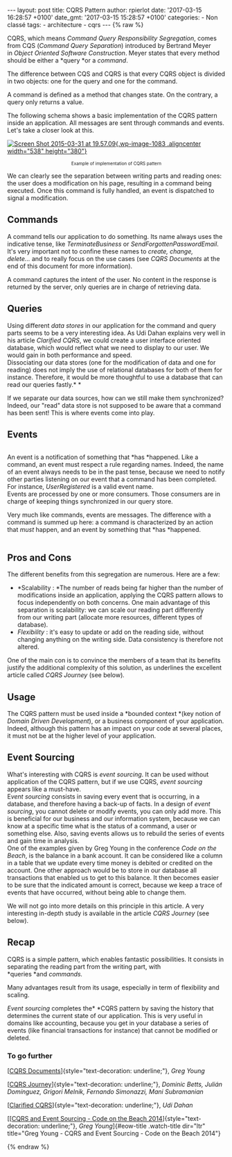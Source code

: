 --- layout: post title: CQRS Pattern author: rpierlot date: '2017-03-15
16:28:57 +0100' date\_gmt: '2017-03-15 15:28:57 +0100' categories: - Non
classé tags: - architecture - cqrs --- {% raw %}

CQRS, which means *Command* *Query Responsibility Segregation*, comes
from CQS (*Command Query Separation*) introduced by Bertrand Meyer
in *Object Oriented Software Construction*. Meyer states that every
method should be either a *query *or a *command*.

The difference between CQS and CQRS is that every CQRS object is divided
in two objects: one for the query and one for the command.

A command is defined as a method that changes state. On the contrary, a
query only returns a value.

The following schema shows a basic implementation of the CQRS pattern
inside an application. All messages are sent through commands and
events. Let's take a closer look at this.

[![Screen Shot 2015-03-31 at
19.57.09](http://blog.eleven-labs.com/wp-content/uploads/2015/03/Screen-Shot-2015-03-31-at-19.57.09-1024x723.png){.wp-image-1083
.aligncenter width="538"
height="380"}](http://blog.eleven-labs.com/wp-content/uploads/2015/03/Screen-Shot-2015-03-31-at-19.57.09.png)

<div style="text-align: center; font-size: 10px;">

Example of implementation of CQRS pattern

</div>

We can clearly see the separation between writing parts and reading
ones: the user does a modification on his page, resulting in a command
being executed. Once this command is fully handled, an event is
dispatched to signal a modification.

Commands
--------

A command tells our application to do something. Its name always uses
the indicative tense,
like *TerminateBusiness* or *SendForgottenPasswordEmail*. It's very
important not to confine these names to *create, change, delete...* and
to really focus on the use cases (see *CQRS Documents* at the end of
this document for more information).

A command captures the intent of the user. No content in the response is
returned by the server, only queries are in charge of retrieving data.

Queries
-------

Using different *data stores* in our application for the command and
query parts seems to be a very interesting idea. As Udi Dahan explains
very well in his article *Clarified CQRS*, we could create a user
interface oriented database, which would reflect what we need to display
to our user. We would gain in both performance and speed.\
Dissociating our data stores (one for the modification of data and one
for reading) does not imply the use of relational databases for both of
them for instance. Therefore, it would be more thoughtful to use a
database that can read our queries fastly.* *

If we separate our data sources, how can we still make them
synchronized? Indeed, our "read" data store is not supposed to be aware
that a command has been sent! This is where events come into play.

Events
------

<div class="page" title="Page 259">

<div class="layoutArea">

<div class="column">

An event is a notification of something that *has *happened. Like a
command, an event must respect a rule regarding names. Indeed, the name
of an event always needs to be in the past tense, because we need to
notify other parties listening on our event that a command has been
completed. For instance, *UserRegistered* is a valid event name.\
Events are processed by one or more consumers. Those consumers are in
charge of keeping things synchronized in our query store.

Very much like commands, events are messages. The difference with a
command is summed up here: a command is characterized by an action that
*must* happen, and an event by something that *has *happened.

</div>

</div>

</div>

Pros and Cons
-------------

The different benefits from this segregation are numerous. Here are a
few:

-   *Scalability : *The number of reads being far higher than the number
    of modifications inside an application, applying the CQRS
    pattern allows to focus independently on both concerns. One main
    advantage of this separation is scalability: we can scale our
    reading part differently from our writing part (allocate more
    resources, different types of database).
-   *Flexibility* : it's easy to update or add on the reading side,
    without changing anything on the writing side. Data consistency is
    therefore not altered.

One of the main con is to convince the members of a team that its
benefits justify the additional complexity of this solution, as
underlines the excellent article called *CQRS Journey* (see below)*.*

Usage
-----

The CQRS pattern must be used inside a *bounded context *(key notion of
*Domain Driven Development*), or a business component of your
application. Indeed, although this pattern has an impact on your code at
several places, it must not be at the higher level of your application.

Event Sourcing
--------------

What's interesting with CQRS is *event sourcing*. It can be used without
application of the CQRS pattern, but if we use CQRS, *event sourcing*
appears like a must-have.\
E*vent sourcing* consists in saving every event that is occurring, in a
database, and therefore having a back-up of facts. In a design of *event
sourcing*, you cannot delete or modify events, you can only add more.
This is beneficial for our business and our information system, because
we can know at a specific time what is the status of a command, a user
or something else. Also, saving events allows us to rebuild the series
of events and gain time in analysis.\
One of the examples given by Greg Young in the conference *Code on the
Beach*, is the balance in a bank account. It can be considered like a
column in a table that we update every time money is debited or
credited on the account. One other approach would be to store in our
database all transactions that enabled us to get to this balance. It
then becomes easier to be sure that the indicated amount is correct,
because we keep a trace of events that have occurred, without being able
to change them.

We will not go into more details on this principle in this article. A
very interesting in-depth study is available in the article *CQRS
Journey* (see below).

Recap
-----

CQRS is a simple pattern, which enables fantastic possibilities. It
consists in separating the reading part from the writing part, with
*queries *and *commands.*

Many advantages result from its usage, especially in term of flexibility
and scaling.

*Event sourcing* completes the* *CQRS pattern by saving the history that
determines the current state of our application. This is very useful in
domains like accounting, because you get in your database a series of
events (like financial transactions for instance) that cannot be
modified or deleted.

### To go further

[[CQRS
Documents](https://cqrs.files.wordpress.com/2010/11/cqrs_documents.pdf "CQRS Documents")]{style="text-decoration: underline;"}, *Greg
Young*

[[CQRS
Journey](https://msdn.microsoft.com/en-us/library/jj554200.aspx "Exploring CQRS and Event Sourcing")]{style="text-decoration: underline;"}, *Dominic
Betts, Julián Domínguez, Grigori Melnik, Fernando Simonazzi, Mani
Subramanian*

[[Clarified
CQRS](http://www.udidahan.com/2009/12/09/clarified-cqrs/)]{style="text-decoration: underline;"}, *Udi
Dahan*

<div id="watch-headline-title">

[[[CQRS and Event Sourcing - Code on the Beach
2014](https://www.youtube.com/watch?v=JHGkaShoyNs)]{style="text-decoration: underline;"}, *Greg
Young*]{#eow-title .watch-title dir="ltr"
title="Greg Young - CQRS and Event Sourcing - Code on the Beach 2014"}

</div>

{% endraw %}
